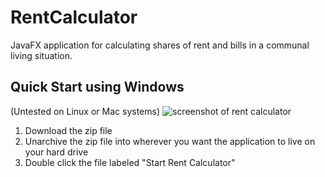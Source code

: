 # RentCalculator
JavaFX application for calculating shares of rent and bills in a communal living situation.

## Quick Start using Windows
(Untested on Linux or Mac systems) 
![screenshot of rent calculator](https://github.com/schaferyan/RentCalcuator/blob/master/screenshot_rent_calculator.png)

1. Download the zip file
2. Unarchive the zip file into wherever you want the application to live on your hard drive
3. Double click the file labeled "Start Rent Calculator"

